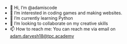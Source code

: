 - 👋 Hi, I’m @adamiscode
- 👀 I’m interested in coding games and making websites.
- 🌱 I’m currently learning Python
- 💞️ I’m looking to collaborate on my creative skills 
- 📫 How to reach me: You can reach me via email on adam.darvesh18@tpc.academy

<!---
adamiscode/adamiscode is a ✨ special ✨ repository because its `README.md` (this file) appears on your GitHub profile.
You can click the Preview link to take a look at your changes.
--->
